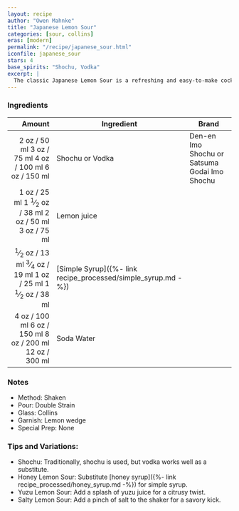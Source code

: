 ```yaml
---
layout: recipe
author: "Owen Mahnke"
title: "Japanese Lemon Sour"
categories: [sour, collins]
eras: [modern]
permalink: "/recipe/japanese_sour.html"
iconfile: japanese_sour
stars: 4
base_spirits: "Shochu, Vodka"
excerpt: |
  The classic Japanese Lemon Sour is a refreshing and easy-to-make cocktail.
---
```


### Ingredients

|                                                                                                                                                                                                                                                                 Amount | Ingredient                                                    | Brand                                         |
| ---------------------------------------------------------------------------------------------------------------------------------------------------------------------------------------------------------------------------------------------------------------------: | ------------------------------------------------------------- | --------------------------------------------- |
|                                                                                             <span class="onex active">2 oz / 50 ml</span> <span class="onehalfx">3 oz / 75 ml</span> <span class="twox">4 oz / 100 ml</span> <span class="threex">6 oz / 150 ml</span> | Shochu or Vodka                                               | Den-en Imo Shochu or Satsuma Godai Imo Shochu |
|                                                               <span class="onex active">1 oz / 25 ml</span> <span class="onehalfx">1 <sup>1</sup>&frasl;<sub>2</sub> oz / 38 ml</span> <span class="twox">2 oz / 50 ml</span> <span class="threex">3 oz / 75 ml</span> | Lemon juice                                                   |                                               |
| <span class="onex active"> <sup>1</sup>&frasl;<sub>2</sub> oz / 13 ml</span> <span class="onehalfx"> <sup>3</sup>&frasl;<sub>4</sub> oz / 19 ml</span> <span class="twox">1 oz / 25 ml</span> <span class="threex">1 <sup>1</sup>&frasl;<sub>2</sub> oz / 38 ml</span> | [Simple Syrup]({%- link recipe_processed/simple_syrup.md -%}) |                                               |
|                                                                                          <span class="onex active">4 oz / 100 ml</span> <span class="onehalfx">6 oz / 150 ml</span> <span class="twox">8 oz / 200 ml</span> <span class="threex">12 oz / 300 ml</span> | Soda Water                                                    |                                               |

### Notes

- Method: Shaken
- Pour: Double Strain
- Glass: Collins
- Garnish: Lemon wedge
- Special Prep: None

### Tips and Variations:

- Shochu: Traditionally, shochu is used, but vodka works well as a substitute.
- Honey Lemon Sour: Substitute [honey syrup]({%- link recipe_processed/honey_syrup.md -%}) for simple syrup.
- Yuzu Lemon Sour: Add a splash of yuzu juice for a citrusy twist.
- Salty Lemon Sour: Add a pinch of salt to the shaker for a savory kick.

<script type="application/ld+json">
{
  "@context": "https://schema.org",
  "@type": "Recipe",
  "author": "{{ page.author }}",
  "description": "{{ page.excerpt | strip_html | replace: '"', "'" }}",
  "image": "{%- for ingredient in site.data[page.iconfile].images.ingredient limit: 1 -%}{{ ingredient.url }}{%- endfor -%}",
  "recipeIngredient": [  "2 oz Shochu or Vodka",
  "1 oz Lemon juice",
  "0.5 oz Simple Syrup",
  "4 oz Soda Water "],
  "name": "{{ page.title }}",
  "recipeInstructions": "  {
    '@type': 'HowToStep',
    'text': '- Method: Shaken
'
  },  {
    '@type': 'HowToStep',
    'text': '- Pour: Double Strain
'
  },  {
    '@type': 'HowToStep',
    'text': '- Glass: Collins
'
  },  {
    '@type': 'HowToStep',
    'text': '- Garnish: Lemon wedge
'
  },  {
    '@type': 'HowToStep',
    'text': '- Special Prep: None
'
  },  {
    '@type': 'HowToStep',
    'text': '### Tips and Variations:
'
  },  {
    '@type': 'HowToStep',
    'text': '- Shochu: Traditionally, shochu is used, but vodka works well as a substitute.
'
  },  {
    '@type': 'HowToStep',
    'text': '- Honey Lemon Sour: Substitute [honey syrup]({%- link recipe_processed/honey_syrup.md -%}) for simple syrup.
'
  },  {
    '@type': 'HowToStep',
    'text': '- Yuzu Lemon Sour: Add a splash of yuzu juice for a citrusy twist.
'
  },  {
    '@type': 'HowToStep',
    'text': '- Salty Lemon Sour: Add a pinch of salt to the shaker for a savory kick.
'
  }",
  "recipeYield": "1 cocktail",
  "recipeCategory": "cocktail"
}
</script>
